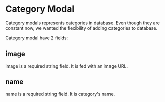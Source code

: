 # Category Modal
Category modals represents categories in database. Even though they are constant now, we wanted the flexibility of adding categories to database.

Category modal have 2 fields:

## image
image is a required string field. It is fed with an image URL.

## name
name is a required string field. It is category's name.